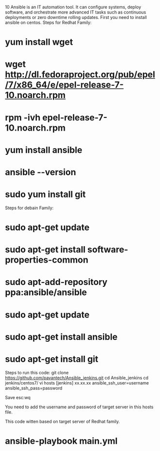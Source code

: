 10
Ansible is an IT automation tool. It can configure systems, deploy software, and orchestrate more advanced IT tasks such as continuous deployments or zero downtime rolling updates.
First you need to install ansible on centos. 
Steps for Redhat Family: 
# yum install wget
# wget http://dl.fedoraproject.org/pub/epel/7/x86_64/e/epel-release-7-10.noarch.rpm
# rpm -ivh epel-release-7-10.noarch.rpm
# yum install ansible
# ansible --version
# sudo yum install git
Steps for debain Family:
# sudo apt-get update
# sudo apt-get install software-properties-common
# sudo apt-add-repository ppa:ansible/ansible
# sudo apt-get update
# sudo apt-get install ansible
# sudo apt-get install git

Steps to run this code:
git clone https://github.com/pavantech/Ansible_jenkins.git
cd Ansible_jenkins
cd jenkins/centos7/ 
vi hosts
[jenkins] 
xx.xx.xx ansible_ssh_user=username ansible_ssh_pass=password 

Save esc:wq

You need to add the username and password of target server in this hosts file.

This code witten based on target server of Redhat family. 

# ansible-playbook main.yml








